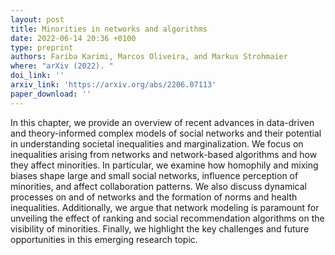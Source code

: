 ```yaml
---
layout: post
title: Minorities in networks and algorithms
date: 2022-06-14 20:36 +0100
type: preprint
authors: Fariba Karimi, Marcos Oliveira, and Markus Strohmaier
where: "arXiv (2022). "
doi_link: ''
arxiv_link: 'https://arxiv.org/abs/2206.07113'
paper_download: ''
---
```

In this chapter, we provide an overview of recent advances in data-driven and theory-informed complex models of social networks and their potential in understanding societal inequalities and marginalization. We focus on inequalities arising from networks and network-based algorithms and how they affect minorities. In particular, we examine how homophily and mixing biases shape large and small social networks, influence perception of minorities, and affect collaboration patterns. We also discuss dynamical processes on and of networks and the formation of norms and health inequalities. Additionally, we argue that network modeling is paramount for unveiling the effect of ranking and social recommendation algorithms on the visibility of minorities. Finally, we highlight the key challenges and future opportunities in this emerging research topic.
